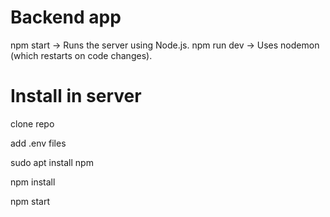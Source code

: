 # Backend app

npm start → Runs the server using Node.js.
npm run dev → Uses nodemon (which restarts on code changes).



# Install in server

clone repo

add .env files

sudo apt install npm

npm install

npm start